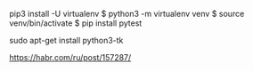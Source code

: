 pip3 install -U virtualenv
$ python3 -m virtualenv venv
$ source venv/bin/activate
$ pip install pytest


sudo apt-get install python3-tk


https://habr.com/ru/post/157287/
